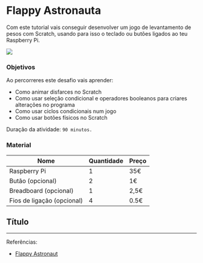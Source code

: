 # Flappy Astronauta

Com este tutorial vais conseguir desenvolver um jogo de levantamento de pesos com Scratch, usando para isso o teclado ou butões ligados ao teu Raspberry Pi.

![](https://www.raspberrypi.org/learning/resources/flappy-astronaut/cover.png)

### Objetivos

Ao percorreres este desafio vais aprender:

* Como animar disfarces no Scratch
* Como usar seleção condicional e operadores booleanos para criares alterações no programa
* Como usar ciclos condicionais num jogo
* Como usar botões físicos no Scratch

Duração da atividade: `90 minutos.`

### Material

| Nome | Quantidade | Preço |
| --- | --- | --- |
|Raspberry Pi |1 |35€ |
|Butão (opcional) |2 |1€ |
|Breadboard (opcional) |1 |2,5€ |
|Fios de ligação (opcional) |4 |0.5€ |

## Título

---
Referências: 
* [Flappy Astronaut](https://www.raspberrypi.org/learning/flappy-astronaut/)